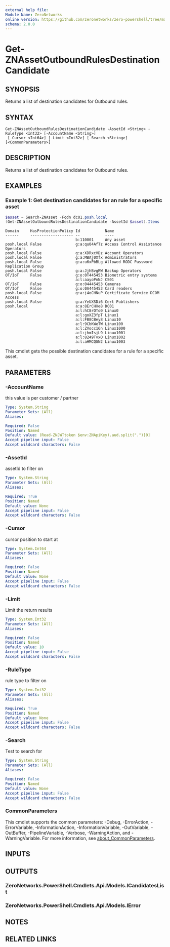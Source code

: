 ```yaml
---
external help file:
Module Name: ZeroNetworks
online version: https://github.com/zeronetworks/zero-powershell/tree/master/src/help/zeronetworks/get-znassetoutboundrulesdestinationcandidate
schema: 2.0.0
---
```


# Get-ZNAssetOutboundRulesDestinationCandidate

## SYNOPSIS
Returns a list of destination candidates for Outbound rules.

## SYNTAX

```
Get-ZNAssetOutboundRulesDestinationCandidate -AssetId <String> -RuleType <Int32> [-AccountName <String>]
 [-Cursor <Int64>] [-Limit <Int32>] [-Search <String>] [<CommonParameters>]
```

## DESCRIPTION
Returns a list of destination candidates for Outbound rules.

## EXAMPLES

### Example 1: Get destination candidates for an rule for a specific asset
```powershell
$asset = Search-ZNAsset -Fqdn dc01.posh.local
(Get-ZNAssetOutboundRulesDestinationCandidate -AssetId $asset).Items
```

```output
Domain     HasProtectionPolicy Id           Name
------     ------------------- --           ----
                               b:110001     Any asset
posh.local False               g:a:qu04AfTz Access Control Assistance Operators
posh.local False               g:a:XDRxcVDz Account Operators
posh.local False               g:a:MBAj0Xfx Administrators
posh.local False               g:a:u6xPbBLg Allowed RODC Password Replication Group
posh.local False               g:a:JjhBvgRW Backup Operators
OT/IoT     False               g:o:0T445453 Biometric entry systems
                               a:l:aayoPnNJ CS01
OT/IoT     False               g:o:04445453 Cameras
OT/IoT     False               g:o:0A445453 Card readers
posh.local False               g:a:j4oCHNuP Certificate Service DCOM Access
posh.local False               g:a:YeUXSDi6 Cert Publishers
posh.local                     a:a:8ErCHXe8 DC01
                               a:l:hC8rOTo0 Linux0
                               a:l:goXZ3fpT Linux1
                               a:l:FB8CBey8 Linux10
                               a:l:9CbKWeTW Linux100
                               a:l:ZVocc16n Linux1000
                               a:l:jhmIsjL9 Linux1001
                               a:l:8249TvxO Linux1002
                               a:l:aHMCQGN2 Linux1003
```

This cmdlet gets the possible destination candidates for a rule for a specific asset.

## PARAMETERS

### -AccountName
this value is per customer / partner

```yaml
Type: System.String
Parameter Sets: (All)
Aliases:

Required: False
Position: Named
Default value: (Read-ZNJWTtoken $env:ZNApiKey).aud.split(".")[0]
Accept pipeline input: False
Accept wildcard characters: False
```

### -AssetId
assetId to filter on

```yaml
Type: System.String
Parameter Sets: (All)
Aliases:

Required: True
Position: Named
Default value: None
Accept pipeline input: False
Accept wildcard characters: False
```

### -Cursor
cursor position to start at

```yaml
Type: System.Int64
Parameter Sets: (All)
Aliases:

Required: False
Position: Named
Default value: None
Accept pipeline input: False
Accept wildcard characters: False
```

### -Limit
Limit the return results

```yaml
Type: System.Int32
Parameter Sets: (All)
Aliases:

Required: False
Position: Named
Default value: 10
Accept pipeline input: False
Accept wildcard characters: False
```

### -RuleType
rule type to filter on

```yaml
Type: System.Int32
Parameter Sets: (All)
Aliases:

Required: True
Position: Named
Default value: None
Accept pipeline input: False
Accept wildcard characters: False
```

### -Search
Test to search for

```yaml
Type: System.String
Parameter Sets: (All)
Aliases:

Required: False
Position: Named
Default value: None
Accept pipeline input: False
Accept wildcard characters: False
```

### CommonParameters
This cmdlet supports the common parameters: -Debug, -ErrorAction, -ErrorVariable, -InformationAction, -InformationVariable, -OutVariable, -OutBuffer, -PipelineVariable, -Verbose, -WarningAction, and -WarningVariable. For more information, see [about_CommonParameters](http://go.microsoft.com/fwlink/?LinkID=113216).

## INPUTS

## OUTPUTS

### ZeroNetworks.PowerShell.Cmdlets.Api.Models.ICandidatesList

### ZeroNetworks.PowerShell.Cmdlets.Api.Models.IError

## NOTES

## RELATED LINKS


